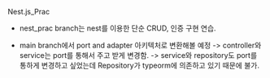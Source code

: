 Nest.js_Prac


- nest_prac branch는 nest를 이용한 단순 CRUD, 인증 구현 연습.


- main branch에서 port and adapter 아키텍처로 변환해볼 예정
-> controller와 service는 port를 통해서 주고 받게 변경함.
-> service와 repository도 port를 통하게 변경하고 싶었는데 Repository가 typeorm에 의존하고 있기 때문에 불가.
